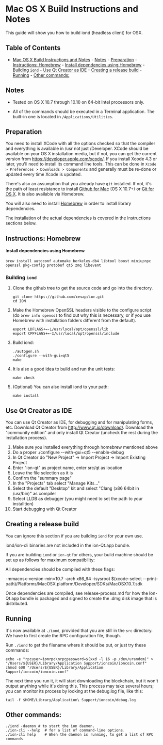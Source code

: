 # Mac OS X Build Instructions and Notes
This guide will show you how to build iond (headless client) for OSX.

Table of Contents
------------------
- [Mac OS X Build Instructions and Notes](#mac-os-x-build-instructions-and-notes)
        - [Notes](#notes)
        - [Preparation](#preparation)
        - [Instructions: Homebrew](#instructions-homebrew)
                        - [Install dependencies using Homebrew](#install-dependencies-using-homebrew)
                - [Building `iond`](#building-iond)
        - [Use Qt Creator as IDE](#use-qt-creator-as-ide)
        - [Creating a release build](#creating-a-release-build)
        - [Running](#running)
        - [Other commands:](#other-commands)

## Notes

- Tested on OS X 10.7 through 10.10 on 64-bit Intel processors only.

- All of the commands should be executed in a Terminal application. The
built-in one is located in `/Applications/Utilities`.

## Preparation

You need to install XCode with all the options checked so that the compiler
and everything is available in /usr not just /Developer. XCode should be
available on your OS X installation media, but if not, you can get the
current version from https://developer.apple.com/xcode/. If you install
Xcode 4.3 or later, you'll need to install its command line tools. This can
be done in `Xcode > Preferences > Downloads > Components` and generally must
be re-done or updated every time Xcode is updated.

There's also an assumption that you already have `git` installed. If
not, it's the path of least resistance to install [Github for Mac](https://mac.github.com/)
(OS X 10.7+) or
[Git for OS X](https://code.google.com/p/git-osx-installer/). It is also
available via Homebrew.

You will also need to install [Homebrew](http://brew.sh) in order to install library
dependencies.

The installation of the actual dependencies is covered in the Instructions
sections below.

## Instructions: Homebrew

#### Install dependencies using Homebrew

    brew install autoconf automake berkeley-db4 libtool boost miniupnpc openssl pkg-config protobuf qt5 zmq libevent

### Building `iond`

1. Clone the github tree to get the source code and go into the directory.

       git clone https://github.com/cevap/ion.git
       cd ION

2.  Make the Homebrew OpenSSL headers visible to the configure script  (do ```brew info openssl``` to find out why this is necessary, or if you use Homebrew with installation folders different from the default).

        export LDFLAGS+=-L/usr/local/opt/openssl/lib
        export CPPFLAGS+=-I/usr/local/opt/openssl/include

3.  Build iond:

        ./autogen.sh
        ./configure --with-gui=qt5
        make

4.  It is also a good idea to build and run the unit tests:

        make check

5.  (Optional) You can also install iond to your path:

        make install

## Use Qt Creator as IDE
You can use Qt Creator as IDE, for debugging and for manipulating forms, etc.
Download Qt Creator from http://www.qt.io/download/. Download the "community edition" and only install Qt Creator (uncheck the rest during the installation process).

1. Make sure you installed everything through homebrew mentioned above
2. Do a proper ./configure --with-gui=qt5 --enable-debug
3. In Qt Creator do "New Project" -> Import Project -> Import Existing Project
4. Enter "ion-qt" as project name, enter src/qt as location
5. Leave the file selection as it is
6. Confirm the "summary page"
7. In the "Projects" tab select "Manage Kits..."
8. Select the default "Desktop" kit and select "Clang (x86 64bit in /usr/bin)" as compiler
9. Select LLDB as debugger (you might need to set the path to your installtion)
10. Start debugging with Qt Creator

## Creating a release build
You can ignore this section if you are building `iond` for your own use.

iond/ion-cli binaries are not included in the ion-Qt.app bundle.

If you are building `iond` or `ion-qt` for others, your build machine should be set up
as follows for maximum compatibility:

All dependencies should be compiled with these flags:

 -mmacosx-version-min=10.7
 -arch x86_64
 -isysroot $(xcode-select --print-path)/Platforms/MacOSX.platform/Developer/SDKs/MacOSX10.7.sdk

Once dependencies are compiled, see release-process.md for how the Ion-Qt.app
bundle is packaged and signed to create the .dmg disk image that is distributed.

## Running

It's now available at `./iond`, provided that you are still in the `src`
directory. We have to first create the RPC configuration file, though.

Run `./iond` to get the filename where it should be put, or just try these
commands:

    echo -e "rpcuser=ionrpc\nrpcpassword=$(xxd -l 16 -p /dev/urandom)" > "/Users/${USER}/Library/Application Support/ioncoin/ioncoin.conf"
    chmod 600 "/Users/${USER}/Library/Application Support/ioncoin/ioncoin.conf"

The next time you run it, it will start downloading the blockchain, but it won't
output anything while it's doing this. This process may take several hours;
you can monitor its process by looking at the debug.log file, like this:

    tail -f $HOME/Library/Application\ Support/ioncoin/debug.log

## Other commands:

    ./iond -daemon # to start the ion daemon.
    ./ion-cli --help  # for a list of command-line options.
    ./ion-cli help    # When the daemon is running, to get a list of RPC commands
